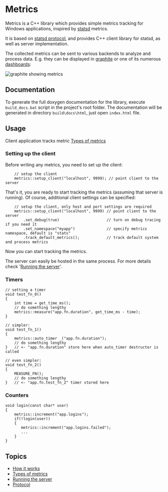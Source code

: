 Metrics             
=======

Metrics is a C++ library which provides simple metrics tracking for Windows 
applications, inspired by [statsd] metrics.

It is based on [statsd protocol], and provides C++ client library for statsd, 
as well as server implementation.

The collected metrics can be sent to various backends to analyze and process
data. E.g. they can be displayed in [graphite] or one of its numerous
[dashboards](http://dashboarddude.com/blog/2013/01/23/dashboards-for-graphite):

![graphite showing metrics](img/stats-graph.png)

[statsd]: https://github.com/etsy/statsd/blob/master/docs/metric_types.md/ "statsd metrics"
[statsd protocol]: https://github.com/b/statsd_spec
[graphite]: http://graphite.wikidot.com/


Documentation
-------------

To generate the full doxygen documentation for the library, execute `build_docs.bat`
script in the project's root folder. The documentation will be generated in
directory `build\docs\html`, just open `index.html` file.

Usage
-----

Client application tracks metric [Types of metrics](docs/metric_types.md)

### Setting up the client

Before writing any metrics, you need to set up the client:

~~~{.cpp}
    // setup the client
    metrics::setup_client("localhost", 9999); // point client to the server
~~~

That's it, you are ready to start tracking the metrics (assuming that server is
running). Of course, additional client settings can be specified:

~~~{.cpp}
    // setup the client, only host and port settings are required
    metrics::setup_client("localhost", 9999) // point client to the server
        .set_debug(true)                     // turn on debug tracing if you need it
        .set_namespace("myapp")              // specify metrics namespace, default is "stats"
        .track_default_metrics();            // track default system and process metrics
~~~

Now you can start tracking the metrics.

The server can easily be hosted in the same process. For more details check
'[Running the server](docs/running_server.md)'.

### Timers

~~~{.cpp}
// setting a timer
void test_fn_0()
{
    int time = get_time_ms();
    // do something lengthy
    metrics::measure("app.fn.duration", get_time_ms - time);
}

// simpler:
void test_fn_1()
{
    metrics::auto_timer _("app.fn.duration");  
    // do something lengthy
}   // <- "app.fn.duration" store here when auto_timer destructor is called

// even simpler:
void test_fn_2()
{
    MEASURE_FN(); 
    // do something lengthy
}   // <- "app.fn.test_fn_2" timer stored here

~~~

### Counters

~~~{.cpp}
void login(const char* user)
{
    metrics::increment("app.logins");
    if(!login(user))
    {
       metrics::increment("app.logins.failed");
       ...
    }
}   
~~~


Topics
------

* [How it works](docs/how_it_works.md)
* [Types of metrics](docs/metric_types.md)
* [Running the server](docs/running_server.md)
* [Protocol](docs/protocol.md)
